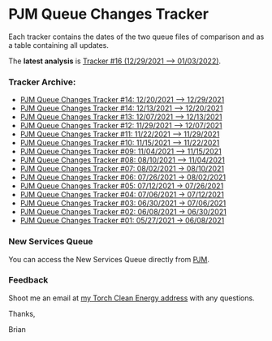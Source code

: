 # PJM Queue Changes Tracker

Each tracker contains the dates of the two queue files of comparison and as a table containing all updates.

The **latest analysis** is [Tracker #16 (12/29/2021 –> 01/03/2022)](https://rpubs.com/briankusiak/pjmqueuetracker_16).

### Tracker Archive:
- [PJM Queue Changes Tracker #14: 12/20/2021 –> 12/29/2021](https://rpubs.com/briankusiak/pjmqueuetracker_15)
- [PJM Queue Changes Tracker #14: 12/13/2021 –> 12/20/2021](https://rpubs.com/briankusiak/pjmqueuetracker_14)
- [PJM Queue Changes Tracker #13: 12/07/2021 –> 12/13/2021](https://rpubs.com/briankusiak/pjmqueuetracker_13)
- [PJM Queue Changes Tracker #12: 11/29/2021 –> 12/07/2021](https://rpubs.com/briankusiak/pjmqueuetracker_12)
- [PJM Queue Changes Tracker #11: 11/22/2021 –> 11/29/2021](https://rpubs.com/briankusiak/pjmqueuetracker_11)
- [PJM Queue Changes Tracker #10: 11/15/2021 –> 11/22/2021](https://rpubs.com/briankusiak/pjmqueuetracker_10)
- [PJM Queue Changes Tracker #09: 11/04/2021 –> 11/15/2021](https://rpubs.com/briankusiak/pjmqueuetracker_09)
- [PJM Queue Changes Tracker #08: 08/10/2021 –> 11/04/2021](https://briankusiak.github.io/torchcleanenergy/PJMQueueTracker_08-2021-11-08)
- [PJM Queue Changes Tracker #07: 08/02/2021 -> 08/10/2021](https://rpubs.com/briankusiak/pjmqueuetracker_07)
- [PJM Queue Changes Tracker #06: 07/26/2021 -> 08/02/2021](https://rpubs.com/briankusiak/pjmqueuetracker_06)
- [PJM Queue Changes Tracker #05: 07/12/2021 -> 07/26/2021](https://rpubs.com/briankusiak/pjmqueuetracker_05)
- [PJM Queue Changes Tracker #04: 07/06/2021 -> 07/12/2021](https://rpubs.com/briankusiak/pjmqueuetracker_04)
- [PJM Queue Changes Tracker #03: 06/30/2021 -> 07/06/2021](https://rpubs.com/briankusiak/pjmqueuetracker_03)
- [PJM Queue Changes Tracker #02: 06/08/2021 -> 06/30/2021](https://rpubs.com/briankusiak/787009)
- [PJM Queue Changes Tracker #01: 05/27/2021 -> 06/08/2021](https://rpubs.com/briankusiak/785398)

### New Services Queue
You can access the New Services Queue directly from [PJM](https://www.pjm.com/planning/services-requests/interconnection-queues.aspx).

### Feedback

Shoot me an email at [my Torch Clean Energy address](mailto:bkusiak@torchcleanenergy.com) with any questions.

Thanks,

Brian

